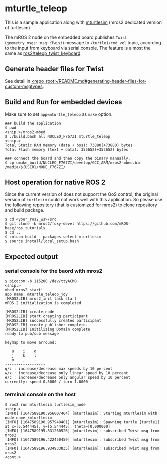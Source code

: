 # mturtle_teleop

This is a sample application along with [mturtlesim](https://github.com/mROS-base/ros_tutorials/tree/mros2/foxy-devel/turtlesim) (mros2 dedicated version of turtlesim).

The mROS 2 node on the embedded board publishes `Twist` (`geometry_msgs::msg::Twist`) message to `/turtle1/cmd_vel` topic, according to the input from keyboard via serial console.
The feature is almost the same as [ros2/teleop_twist_keyboard](https://github.com/ros2/teleop_twist_keyboard).

## Generate header files for Twist

See detail in [<repo_root>/README.md#generating-header-files-for-custom-msgtypes](../../README.md#generating-header-files-for-custom-msgtypes).

## Build and Run for embedded devices

Make sure to set `app=mturtle_teleop` as `make` option.

```
### build the application
$ pwd
<snip.>/mros2-mbed
$ ./build.bash all NUCLEO_F767ZI mturtle_teleop
<snip.>
Total Static RAM memory (data + bss): 73880(+73880) bytes
Total Flash memory (text + data): 355652(+355652) bytes

### connect the board and then copy the binary manually.
$ cp cmake_build/NUCLEO_F767ZI/develop/GCC_ARM/mros2-mbed.bin /media/${USER}/NODE_F767ZI/
```

## Host operation for native ROS 2

Since the current version of does not support the QoS control, the original version of `turtlesim` could not work well with this application. So please use the following repository (that is customized for mros2) to clone repository and build package.

```
$ cd <your_ros2_ws>/src
$ git clone -b mros2/foxy-devel https://github.com/mROS-base/ros_tutorials
$ cd ..
$ colcon build --packages-select mturtlesim
$ source install/local_setup.bash
```

## Expected output

### serial console for the baord with mros2

```
$ picocom -b 115200 /dev/ttyACM0
<snip.>
mbed mros2 start!
app name: mturtle_teleop_joy
[MROS2LIB] mros2_init task start
mROS 2 initialization is completed

[MROS2LIB] create_node
[MROS2LIB] start creating participant
[MROS2LIB] successfully created participant
[MROS2LIB] create_publisher complete.
[MROS2LIB] Initilizing Domain complete
ready to pub/sub message

keymap to move arround:
------------------
   u    i    o
   j    k    l
   m    ,    .
------------------
q/z : increase/decrease max speeds by 10 percent
w/x : increase/decrease only linear speed by 10 percent
e/c : increase/decrease only angular speed by 10 percent
currently: speed 0.5000 / turn 1.0000
```

### terminal console on the host

```
$ ros2 run mturtlesim turtlesim_node
<snip.>
[INFO] [1647589190.956007464] [mturtlesim]: Starting mturtlesim with node name /mturtlesim
[INFO] [1647589190.957948401] [mturtlesim]: Spawning turtle [turtle1] at x=[5.544445], y=[5.544445], theta=[0.000000]
[INFO] [1647589195.831260526] [mturtlesim]: subscribed Twist msg from mros2
[INFO] [1647589196.422450459] [mturtlesim]: subscribed Twist msg from mros2
[INFO] [1647589196.934933835] [mturtlesim]: subscribed Twist msg from mros2
<cont.>
```
